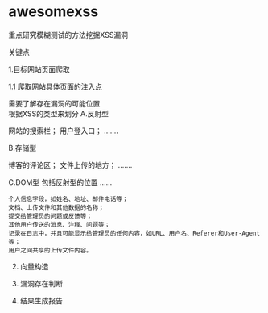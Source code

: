 # awesomexss
重点研究模糊测试的方法挖掘XSS漏洞  

关键点  

1.目标网站页面爬取  

   1.1 爬取网站具体页面的注入点  
   
   需要了解存在漏洞的可能位置  
   根据XSS的类型来划分
   A.反射型
   
   网站的搜索栏；
   用户登入口；
   .......
   
   B.存储型
   
   博客的评论区；
   文件上传的地方；
   .......
   
   
   C.DOM型
   包括反射型的位置
   ......
      
    个人信息字段，如姓名、地址、邮件电话等；  
    文档、上传文件和其他数据的名称；  
    提交给管理员的问题或反馈等；  
    其他用户传送的消息、注释、问题等；  
    记录在日志中，并且可能显示给管理员的任何内容，如URL、用户名、Referer和User-Agent等；  
    用户之间共享的上传文件内容。  
    
2. 向量构造  

3. 漏洞存在判断 

4. 结果生成报告  
